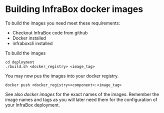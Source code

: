 # Building InfraBox docker images

To build the images you need meet these requirements:

- Checkout InfraBox code from github
- Docker installed
- infraboxcli installed

To build the images

    cd deployment
    ./build.sh <docker_registry> <image_tag>

You may now pus the images into your docker registry.

    docker push <docker_registry><component>:<image_tag>

See also *docker images* for the exact names of the images.
Remember the image names and tags as you will later need them for the configuration of your InfraBox deployment.
